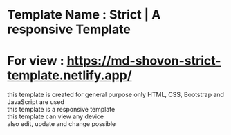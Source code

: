 # Template Name   : Strict | A responsive Template  
# For view  : https://md-shovon-strict-template.netlify.app/  
  
this template is created for general purpose only 
HTML, CSS, Bootstrap and JavaScript are used  
this template is a responsive template  
this template can view any device  
also edit, update and change possible  
